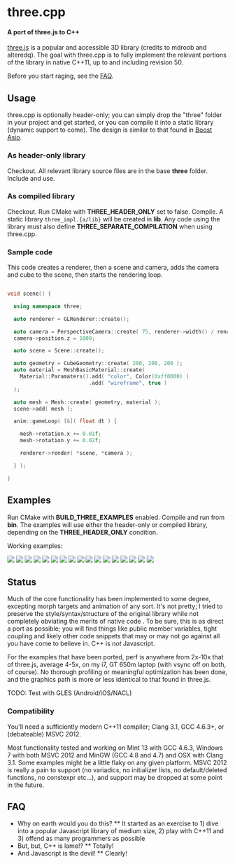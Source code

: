 three.cpp
=========

#### A port of three.js to C++ #####

[three.js](http://http://mrdoob.github.com/three.js/) is a popular and
accessible 3D library (credits to mdroob and alteredq). The goal with three.cpp
is to fully implement the relevant portions of the library in native C++11, up
to and including revision 50.

Before you start raging, see the [FAQ](#faq).


## Usage ##

three.cpp is optionally header-only; you can simply drop the
"three" folder in your project and get started, or you can compile it into a
static library (dynamic support to come).  The design is similar to that
found in [Boost Asio](http://www.boost.org/doc/libs/1_51_0/doc/html/boost_asio.html).

### As header-only library ###
Checkout.  All relevant library source files are in the base **three** folder.
Include and use.

### As compiled library ###
Checkout.  Run CMake with **THREE_HEADER_ONLY** set to false.  Compile.  A
static library `three_impl.{a/lib}` will be created in **lib**.  Any code using
the library must also define **THREE_SEPARATE_COMPILATION** when using three.cpp.


### Sample code ###

This code creates a renderer, then a scene and camera, adds the camera and cube to the scene, then
starts the rendering loop.

```c++

void scene() {

  using namespace three;

  auto renderer = GLRenderer::create();

  auto camera = PerspectiveCamera::create( 75, renderer->width() / renderer->height(), 1, 10000 );
  camera->position.z = 1000;

  auto scene = Scene::create();

  auto geometry = CubeGeometry::create( 200, 200, 200 );
  auto material = MeshBasicMaterial::create(
    Material::Paramaters().add( "color", Color(0xff0000) )
                          .add( "wireframe", true )
  );

  auto mesh = Mesh::create( geometry, material );
  scene->add( mesh );

  anim::gameLoop( [&]( float dt ) {

    mesh->rotation.x += 0.01f;
    mesh->rotation.y += 0.02f;

    renderer->render( *scene, *camera );

  } );

}

```


## Examples ##

Run CMake with **BUILD_THREE_EXAMPLES** enabled.  Compile and run from **bin**.  The
examples will use either the header-only or compiled library, depending on the
**THREE_HEADER_ONLY** condition.

Working examples:

<img src="https://raw.github.com/jdduke/three_cpp/master/data/thumbs/webgl_custom_attributes_particles.png">
<img src="https://raw.github.com/jdduke/three_cpp/master/data/thumbs/webgl_custom_attributes_particles2.png">
<img src="https://raw.github.com/jdduke/three_cpp/master/data/thumbs/webgl_custom_attributes_particles3.png">
<img src="https://raw.github.com/jdduke/three_cpp/master/data/thumbs/webgl_geometry_hierarchy.png">
<img src="https://raw.github.com/jdduke/three_cpp/master/data/thumbs/webgl_geometry_hierarchy2.png">
<img src="https://raw.github.com/jdduke/three_cpp/master/data/thumbs/webgl_geometry_minecraft.png">
<img src="https://raw.github.com/jdduke/three_cpp/master/data/thumbs/webgl_lines_colors.png">
<img src="https://raw.github.com/jdduke/three_cpp/master/data/thumbs/webgl_lines_cubes.png">
<img src="https://raw.github.com/jdduke/three_cpp/master/data/thumbs/webgl_lines_sphere.png">
<img src="https://raw.github.com/jdduke/three_cpp/master/data/thumbs/webgl_particles_billboards.png">
<img src="https://raw.github.com/jdduke/three_cpp/master/data/thumbs/webgl_particles_billboards_colorspng">
<img src="https://raw.github.com/jdduke/three_cpp/master/data/thumbs/webgl_particles_random.png">
<img src="https://raw.github.com/jdduke/three_cpp/master/data/thumbs/webgl_particles_sprites.png">
<img src="https://raw.github.com/jdduke/three_cpp/master/data/thumbs/webgl_shader.png">
<img src="https://raw.github.com/jdduke/three_cpp/master/data/thumbs/webgl_shader2.png">
<img src="https://raw.github.com/jdduke/three_cpp/master/data/thumbs/webgl_shader_lava.png">
<img src="https://raw.github.com/jdduke/three_cpp/master/data/thumbs/webgl_test_memory.png">


## Status ##

Much of the core functionality has been implemented to some degree, excepting
morph targets and animation of any sort. It's not pretty; I tried to preserve
the style/syntax/structure of the original library while not completely
obviating the merits of native code . To be sure, this is as direct a port as
possible; you will find things like public member variables, tight coupling and
likely other code snippets that may or may not go against all you have come to
believe in.  C++ is *not* Javascript.

For the examples that have been ported, perf is anywhere from 2x-10x that of
three.js, average 4-5x, on my i7, GT 650m laptop (with vsync off on both, of course).
No thorough profiling or meaningful optimization has been done, and the graphics
path is more or less identical to that found in three.js.

TODO: Test with GLES (Android/iOS/NACL)

### Compatibility ###

You'll need a sufficiently modern C++11 compiler; Clang 3.1, GCC 4.6.3+, or
(debateable) MSVC 2012.

Most functionality tested and working on Mint 13 with GCC 4.6.3, Windows 7 with
both MSVC 2012 and MinGW (GCC 4.8 and 4.7) and OSX with Clang 3.1.  Some examples
might be a little flaky on any given platform.  MSVC 2012 is really a pain to
support (no variadics, no initializer lists, no default/deleted functions, no
constexpr etc...), and support may be dropped at some point in the future.


## FAQ ##

* Why on earth would you do this?
** It started as an exercise to 1) dive into a popular Javascript library of medium size, 2) play with C++11 and 3) offend as many programmers as possible
* But, but, C++ is lame!?
** Totally!
* And Javascript is the devil!
** Clearly!


